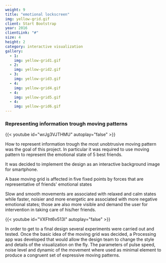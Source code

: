 ```yaml
---
weight: 9
title: "emotional lockscreen"
img: yellow-grid.gif
client: Start Bootstrap
year: 2016
clientLink: "#"
size: 4
height: 2
category: interactive visualization
gallery:
  - 1:
    img: yellow-grid1.gif
  - 2:
    img: yellow-grid2.gif
  - 3:
    img: yellow-grid3.gif
  - 4:
    img: yellow-grid4.gif
  - 4:
    img: yellow-grid5.gif
  - 4:
    img: yellow-grid6.gif
---
```


### Representing information trough moving patterns
{{< youtube id="wrJg3VJTHMU" autoplay="false" >}}

How to represent information trough the most unobtrusive moving pattern was the goal of this project.
In particular it was required to use moving pattern to represent the emotional state of 5 best friends.

It was decided to implement the design as an interactive background image for smartphone.

A base moving grid is affected in five fixed points by forces that are representative of friends' emotional states

Slow and smooth movements are associated with relaxed and calm states while faster, noisier and more energetic are associated with more negative emotional states; those are also more visible and demand the user for intervention in taking care of his/her friends.

{{< youtube id="VXFht6v513I" autoplay="false" >}}

In order to get to a final design several experiments were carried out and tested.
Once the basic idea of the moving grid was decided, a Processing app was developed that would allow the design team to change the style and details of the visualization on the fly.
The parameters of pulse speed, noise level and dynamic of the movement where used as minimal element to produce a congruent set of expressive moving patterns.
